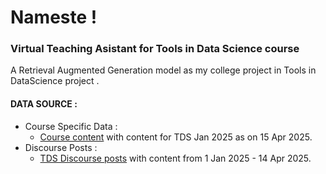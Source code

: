 # Nameste !
### Virtual Teaching Asistant for Tools in Data Science course
A Retrieval Augmented Generation model as my college project in Tools in DataScience project .

#### DATA SOURCE : 
- Course Specific Data :  
    - [Course content](https://tds.s-anand.net/#/2025-01/) with content for TDS Jan 2025 as on 15 Apr 2025.
- Discourse Posts :
    - [TDS Discourse posts](https://discourse.onlinedegree.iitm.ac.in/c/courses/tds-kb/34) with content from 1 Jan 2025 - 14 Apr 2025.


